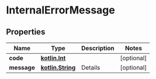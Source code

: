 # InternalErrorMessage

## Properties
Name | Type | Description | Notes
------------ | ------------- | ------------- | -------------
**code** | [**kotlin.Int**](.md) |  |  [optional]
**message** | [**kotlin.String**](.md) | Details |  [optional]
